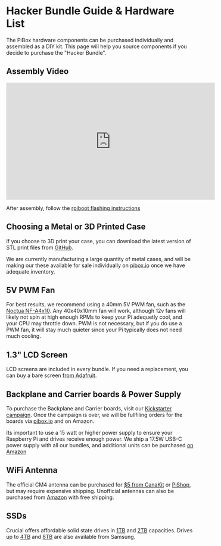 # Hacker Bundle Guide & Hardware List

The PiBox hardware components can be purchased individually and assembled as a DIY kit. This page will help you source components if you decide to purchase the "Hacker Bundle".

## Assembly Video

<iframe width="560" height="315" src="https://www.youtube.com/embed/kOxS-WSTDSs" title="YouTube video player" frameborder="0" allow="accelerometer; autoplay; clipboard-write; encrypted-media; gyroscope; picture-in-picture" allowfullscreen></iframe>

After assembly, follow the [rpiboot flashing instructions](/guides/pibox/rpiboot)

## Choosing a Metal or 3D Printed Case

If you choose to 3D print your case, you can download the latest version of STL print files from [GitHub](https://github.com/kubesail/pibox-case).

We are currently manufacturing a large quantity of metal cases, and will be making our these available for sale individually on [pibox.io](https://pibox.io) once we have adequate inventory.

## 5V PWM Fan

For best results, we recommend using a 40mm 5V PWM fan, such as the [Noctua NF-A4x10](https://amzn.to/32eDmOc). Any 40x40x10mm fan will work, although 12v fans will likely not spin at high enough RPMs to keep your Pi adequetly cool, and your CPU may throttle down. PWM is not necessary, but if you do use a PWM fan, it will stay much quieter since your Pi typically does not need much cooling.

## 1.3" LCD Screen

LCD screens are included in every bundle. If you need a replacement, you can buy a bare screen [from Adafruit](https://www.adafruit.com/product/4520).

## Backplane and Carrier boards & Power Supply

To purchase the Backplane and Carrier boards, visit our [Kickstarter campaign](https://www.kickstarter.com/projects/pastudan/pibox-a-modular-raspberry-pi-storage-server). Once the campaign is over, we will be fullfiling orders for the boards via [pibox.io](https://pibox.io) and on Amazon.

Its important to use a 15 watt or higher power supply to ensure your Raspberry Pi and drives receive enough power. We ship a 17.5W USB-C power supply with all our bundles, and additional units can be purchased [on Amazon](https://amzn.to/3mAahEu)

## WiFi Antenna

The official CM4 antenna can be purchased for [$5 from CanaKit](https://www.canakit.com/raspberry-pi-compute-module-cm4-antenna-kit.html) or [PiShop](https://www.pishop.us/product/2-4ghz-5-8ghz-antenna-kit-for-cm4/), but may require expensive shipping. Unofficial antennas can also be purchased from [Amazon](https://amzn.to/3mDzTRb) with free shipping.

## SSDs

Crucial offers affordable solid state drives in [1TB](https://amzn.to/3CEE3NY) and [2TB](https://amzn.to/3EyBAoY) capacities. Drives up to [4TB](https://amzn.to/3mCRvwA) and [8TB](https://amzn.to/3CFLwfK) are also available from Samsung.
